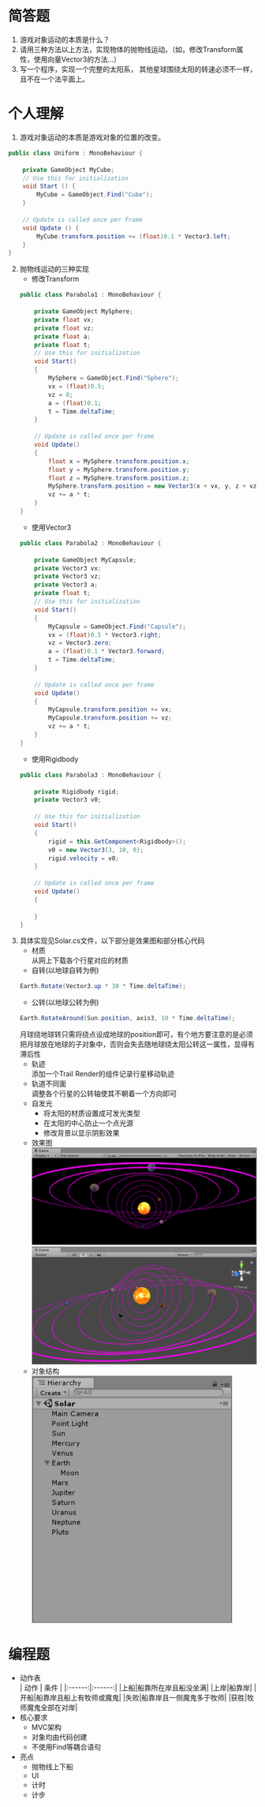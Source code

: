 # 简答题
1. 游戏对象运动的本质是什么？
2. 请用三种方法以上方法，实现物体的抛物线运动。（如，修改Transform属性，使用向量Vector3的方法…）
3. 写一个程序，实现一个完整的太阳系， 其他星球围绕太阳的转速必须不一样，且不在一个法平面上。  

# 个人理解

1. 游戏对象运动的本质是游戏对象的位置的改变。
``` csharp
public class Uniform : MonoBehaviour {

    private GameObject MyCube;
    // Use this for initialization
    void Start () {
        MyCube = GameObject.Find("Cube");
    }
    
    // Update is called once per frame
    void Update () {      
        MyCube.transform.position += (float)0.1 * Vector3.left;
    }
}
```
2. 抛物线运动的三种实现
    - 修改Transform
    ``` csharp
    public class Parabola1 : MonoBehaviour {	

        private GameObject MySphere;
        private float vx;
        private float vz;
        private float a;
        private float t;
        // Use this for initialization
        void Start()
        {
            MySphere = GameObject.Find("Sphere");
            vx = (float)0.5;
            vz = 0;
            a = (float)0.1;
            t = Time.deltaTime;
        }

        // Update is called once per frame
        void Update()
        {
            float x = MySphere.transform.position.x;
            float y = MySphere.transform.position.y;
            float z = MySphere.transform.position.z;
            MySphere.transform.position = new Vector3(x + vx, y, z + vz);
            vz += a * t;
        }
    }
    ```  
    - 使用Vector3  
    ``` csharp
    public class Parabola2 : MonoBehaviour {

        private GameObject MyCapsule;
        private Vector3 vx;
        private Vector3 vz;
        private Vector3 a;
        private float t;
        // Use this for initialization
        void Start()
        {
            MyCapsule = GameObject.Find("Capsule");
            vx = (float)0.5 * Vector3.right;
            vz = Vector3.zero;
            a = (float)0.1 * Vector3.forward;
            t = Time.deltaTime;
        }

        // Update is called once per frame
        void Update()
        {
            MyCapsule.transform.position += vx;
            MyCapsule.transform.position += vz;
            vz += a * t;
        }
    }
    ```  
    - 使用Rigidbody  
    ``` csharp
    public class Parabola3 : MonoBehaviour {

        private Rigidbody rigid;
        private Vector3 v0;

        // Use this for initialization
        void Start()
        {
            rigid = this.GetComponent<Rigidbody>();
            v0 = new Vector3(3, 10, 0);
            rigid.velocity = v0;
        }

        // Update is called once per frame
        void Update()
        {

        }
    }
    ```
3. 具体实现见Solar.cs文件，以下部分是效果图和部分核心代码  
    - 材质  
    从网上下载各个行星对应的材质
    - 自转(以地球自转为例)
    ``` csharp
    Earth.Rotate(Vector3.up * 30 * Time.deltaTime);
    ```
    - 公转(以地球公转为例)
    ``` csharp
    Earth.RotateAround(Sun.position, axis3, 10 * Time.deltaTime);
    ```  
    月球绕地球转只需将绕点设成地球的position即可，有个地方要注意的是必须把月球放在地球的子对象中，否则会失去随地球绕太阳公转这一属性，显得有滞后性
    - 轨迹  
    添加一个Trail Render的组件记录行星移动轨迹
    - 轨道不同面  
    调整各个行星的公转轴使其不朝着一个方向即可
    - 自发光
        - 将太阳的材质设置成可发光类型
        - 在太阳的中心防止一个点光源
        - 修改背景以显示阴影效果
    - 效果图  
    ![solar1](Solar1.jpg)  
    ![solar2](Solar2.jpg)
    - 对象结构  
    ![solar3](Solar3.jpg)

# 编程题
- 动作表  
    | 动作 | 条件 |
    |:------:|:------:|
    |上船|船靠所在岸且船没坐满|
    |上岸|船靠岸|
    |开船|船靠岸且船上有牧师或魔鬼|
    |失败|船靠岸且一侧魔鬼多于牧师|
    |获胜|牧师魔鬼全部在对岸|
- 核心要求
    - MVC架构
    - 对象均由代码创建
    - 不使用Find等耦合语句
- 亮点
    - 抛物线上下船
    - UI
    - 计时
    - 计步